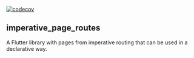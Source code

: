 [![codecov](https://codecov.io/gh/ValentinVignal/flutter_packages/branch/main/graph/badge.svg?flag=imperative_page_routes&token=RHOGQ3VEW2)](https://app.codecov.io/gh/ValentinVignal/flutter_packages/tree/main/packages%2Fimperative_page_routes)

## imperative_page_routes

A Flutter library with pages from imperative routing that can be used in a declarative way.
